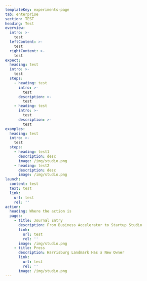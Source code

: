 ```yaml
---
templateKey: experiments-page
tab: enterprise
section: TEST
heading: Test
overview:
  intro: >-
    test
  leftContent: >-
    test
  rightContent: >-
    test
expect:
  heading: test
  intro: >-
    test
  steps:
    - heading: test
      intro: >-
        test
      description: >-
        test
    - heading: test
      intro: >-
        test
      description: >-
        test
examples:
  heading: test
  intro: >-
    test
  steps:
    - heading: test1
      description: desc
      image: /img/studio.png
    - heading: test2
      description: desc
      image: /img/studio.png
launch:
  content: test
  text: test
  link:
    url: test
    rel: ''
action:
  heading: Where the action is
  pages:
    - title: Journal Entry
      description: From Business Accelerator to Startup Studio
      link:
        url: test
        rel: ''
      image: /img/studio.png
    - title: Press
      description: Harrisburg Landmark Has a New Owner
      link:
        url: test
        rel: ''
      image: /img/studio.png
---
```


